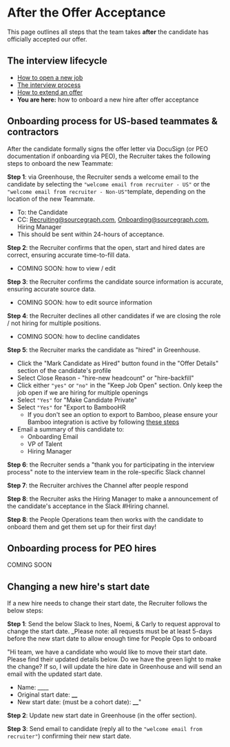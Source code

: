 # After the Offer Acceptance

This page outlines all steps that the team takes **after** the candidate has officially accepted our offer.

## The interview lifecycle

- [How to open a new job](./opening_a_new_job.md)
- [The interview process](./interview_process.md)
- [How to extend an offer ](./extending_an_offer.md)
- **You are here:** how to onboard a new hire after offer acceptance

## Onboarding process for US-based teammates & contractors

After the candidate formally signs the offer letter via DocuSign (or PEO documentation if onboarding via PEO), the Recruiter takes the following steps to onboard the new Teammate:

**Step 1**: via Greenhouse, the Recruiter sends a welcome email to the candidate by selecting the `"welcome email from recruiter - US"` or the `"welcome email from recruiter - Non-US"`template, depending on the location of the new Teammate.

- To: the Candidate
- CC: Recruiting@sourcegraph.com, Onboarding@sourcegraph.com, Hiring Manager
- This should be sent within 24-hours of acceptance.

**Step 2**: the Recruiter confirms that the open, start and hired dates are correct, ensuring accurate time-to-fill data.

- COMING SOON: how to view / edit

**Step 3**: the Recruiter confirms the candidate source information is accurate, ensuring accurate source data.

- COMING SOON: how to edit source information

**Step 4**: the Recruiter declines all other candidates if we are closing the role / not hiring for multiple positions.

- COMING SOON: how to decline candidates

**Step 5**: the Recruiter marks the candidate as "hired" in Greenhouse.

- Click the "Mark Candidate as Hired" button found in the "Offer Details" section of the candidate's profile
- Select Close Reason - "hire-new headcount" or "hire-backfill"
- Click either `"yes"` or `"no"` in the "Keep Job Open" section. Only keep the job open if we are hiring for multiple openings
- Select `"Yes"` for "Make Candidate Private"
- Select `"Yes"` for "Export to BambooHR
  - If you don't see an option to export to Bamboo, please ensure your Bamboo integration is active by following [these steps](https://support.greenhouse.io/hc/en-us/articles/201177624-BambooHR)
- Email a summary of this candidate to:
  - Onboarding Email
  - VP of Talent
  - Hiring Manager

**Step 6**: the Recruiter sends a "thank you for participating in the interview process" note to the interview team in the role-specific Slack channel

**Step 7**: the Recruiter archives the Channel after people respond

**Step 8**: the Recruiter asks the Hiring Manager to make a announcement of the candidate's acceptance in the Slack #Hiring channel.

**Step 8**: the People Operations team then works with the candidate to onboard them and get them set up for their first day!

## Onboarding process for PEO hires

COMING SOON

## Changing a new hire's start date

If a new hire needs to change their start date, the Recruiter follows the below steps:

**Step 1**: Send the below Slack to Ines, Noemi, & Carly to request approval to change the start date.
\_Please note: all requests must be at least 5-days before the new start date to allow enough time for People Ops to onboard

"Hi team, we have a candidate who would like to move their start date. Please find their updated details below. Do we have the green light to make the change? If so, I will update the hire date in Greenhouse and will send an email with the updated start date.

- Name: \_\_\_\_
- Original start date: **\_\_**
- New start date: (must be a cohort date): **\_\_**"

**Step 2**: Update new start date in Greenhouse (in the offer section).

**Step 3**: Send email to candidate (reply all to the `"welcome email from recruiter"`) confirming their new start date.
